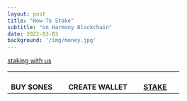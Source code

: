 ```yaml
---
layout: post
title: "How-To Stake"
subtitle: "on Harmony Blockchain"
date: 2022-03-03
background: '/img/money.jpg'
---
```



[staking with us](https://staking.harmony.one/validators/mainnet/one1ramx2edudcn55ttt03derrm6kswe4t22eywar3)




<table cellpadding="4" style="text-align:center">
<tbody style="text-align:center">
<tr>
<th style="text-align:center">&nbsp;&nbsp;&nbsp;<i class="fa fa-credit-card fa-6x" aria-hidden="true"></i><br>BUY $ONES</th>
<th>&nbsp;</th>
<th style="text-align:center">&nbsp;&nbsp;&nbsp; <i class="fa fa-cubes fa-6x" aria-hidden="true"></i><br>CREATE WALLET</th>
<th>&nbsp;</th>
<th style="text-align:center">&nbsp;&nbsp;<a href="https://staking.harmony.one/validators/mainnet/one1ramx2edudcn55ttt03derrm6kswe4t22eywar3"> <i class="fa fa-coins fa-6x" aria-hidden="true"></i><br>STAKE</a></th>
<th>&nbsp;</th>
</tr>
</tbody>
</table>
<!-- DivTable.com <a href="url">link text</a> --> 